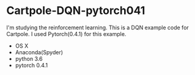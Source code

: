 # Cartpole-DQN-pytorch041

I'm studying the reinforcement learning.
This is a DQN example code for Cartpole.
I used Pytorch(0.4.1) for this example.

* OS X
* Anaconda(Spyder)
* python 3.6
* pytorch 0.4.1
